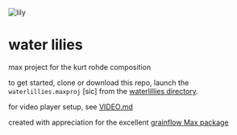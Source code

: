 ![lily](/icons/wl.ico) 
# water lilies
max project for the kurt rohde composition

to get started, clone or download this repo, launch the `waterlillies.maxproj` \[sic\] from the [waterlillies directory](/waterlillies/).

for video player setup, see [VIDEO.md](/video-player/VIDEO.md)

created with appreciation for the excellent [grainflow Max package](https://github.com/composingcap/grainflow)
